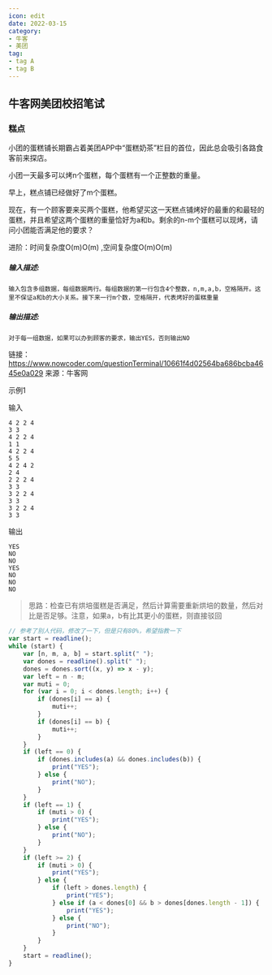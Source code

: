 ```yaml
---
icon: edit
date: 2022-03-15
category:
- 牛客
- 美团
tag:
- tag A
- tag B
---
```


## 牛客网美团校招笔试

### 糕点

小团的蛋糕铺长期霸占着美团APP中“蛋糕奶茶”栏目的首位，因此总会吸引各路食客前来探店。

小团一天最多可以烤n个蛋糕，每个蛋糕有一个正整数的重量。

早上，糕点铺已经做好了m个蛋糕。

现在，有一个顾客要来买两个蛋糕，他希望买这一天糕点铺烤好的最重的和最轻的蛋糕，并且希望这两个蛋糕的重量恰好为a和b。剩余的n-m个蛋糕可以现烤，请问小团能否满足他的要求？

进阶：时间复杂度O(m)O(m) ,空间复杂度O(m)O(m) 

##### **输入描述:**

```
输入包含多组数据，每组数据两行。每组数据的第一行包含4个整数，n,m,a,b，空格隔开。这里不保证a和b的大小关系。接下来一行m个数，空格隔开，代表烤好的蛋糕重量
```

##### **输出描述:**

```
对于每一组数据，如果可以办到顾客的要求，输出YES，否则输出NO
```

链接：https://www.nowcoder.com/questionTerminal/10661f4d02564ba686bcba4645e0a029
来源：牛客网

示例1

输入

```
4 2 2 4
3 3
4 2 2 4
1 1
4 2 2 4
5 5
4 2 4 2
2 4
2 2 2 4
3 3
3 2 2 4
3 3
3 2 2 4
3 3
```

输出

```
YES
NO
NO
YES
NO
NO
NO
```

> 思路：检查已有烘培蛋糕是否满足，然后计算需要重新烘培的数量，然后对比是否足够。注意，如果a，b有比其更小的蛋糕，则直接驳回

```js
// 参考了别人代码，修改了一下，但是只有80%，希望指教一下
var start = readline();
while (start) {
    var [n, m, a, b] = start.split(" ");
    var dones = readline().split(" ");
    dones = dones.sort((x, y) => x - y);
    var left = n - m;
    var muti = 0;
    for (var i = 0; i < dones.length; i++) {
        if (dones[i] == a) {
            muti++;
        }
        if (dones[i] == b) {
            muti++;
        }
    }
    if (left == 0) {
        if (dones.includes(a) && dones.includes(b)) {
            print("YES");
        } else {
            print("NO");
        }
    }
    if (left == 1) {
        if (muti > 0) {
            print("YES");
        } else {
            print("NO");
        }
    }
    if (left >= 2) {
        if (muti > 0) {
            print("YES");
        } else {
            if (left > dones.length) {
                print("YES");
            } else if (a < dones[0] && b > dones[dones.length - 1]) {
                print("YES");
            } else {
                print("NO");
            }
        }
    }
    start = readline();
}
```

